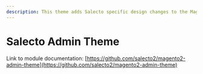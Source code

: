 ```yaml
---
description: This theme adds Salecto specific design changes to the Magento 2 admin.
---
```


# Salecto Admin Theme

Link to module documentation: [https://github.com/salecto2/magento2-admin-theme](https://github.com/salecto2/magento2-admin-theme) 



